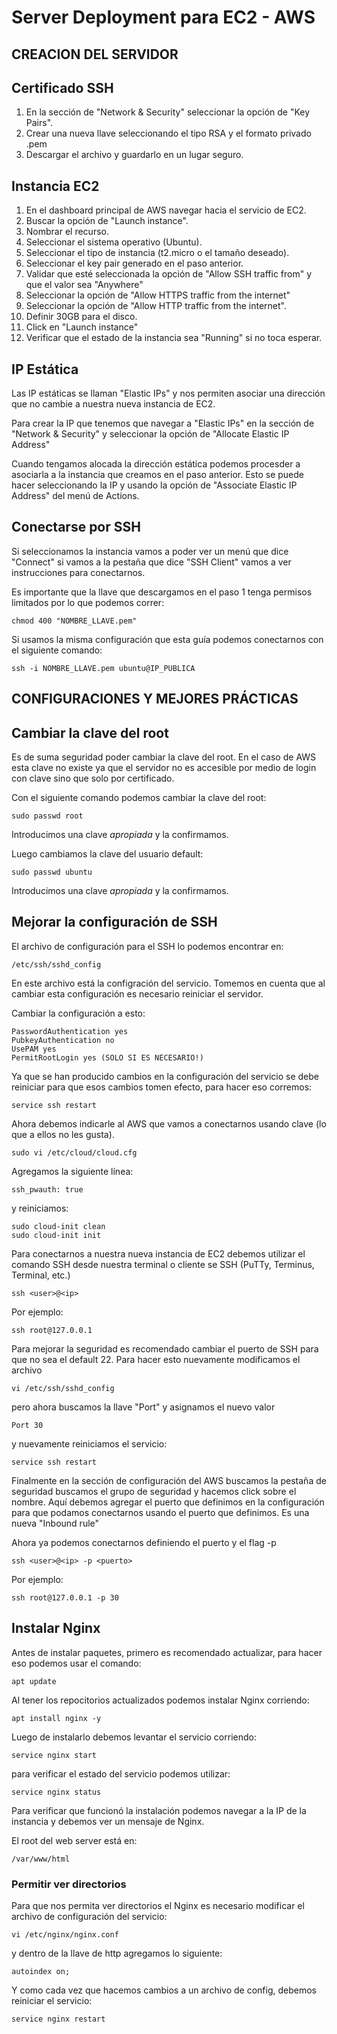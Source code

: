 # Server Deployment para EC2 - AWS

## CREACION DEL SERVIDOR

## Certificado SSH
1. En la sección de "Network & Security" seleccionar la opción de "Key Pairs".
2. Crear una nueva llave seleccionando el tipo RSA y el formato privado .pem
3. Descargar el archivo y guardarlo en un lugar seguro.

## Instancia EC2

1. En el dashboard principal de AWS navegar hacia el servicio de EC2.
2. Buscar la opción de "Launch instance".
3. Nombrar el recurso.
4. Seleccionar el sistema operativo (Ubuntu).
5. Seleccionar el tipo de instancia (t2.micro o el tamaño deseado).
6. Seleccionar el key pair generado en el paso anterior.
7. Validar que esté seleccionada la opción de "Allow SSH traffic from" y que el valor sea "Anywhere"
8. Seleccionar la opción de "Allow HTTPS traffic from the internet"
9. Seleccionar la opción de "Allow HTTP traffic from the internet".
10. Definir 30GB para el disco.
11. Click en "Launch instance"
12. Verificar que el estado de la instancia sea "Running" si no toca esperar.

## IP Estática

Las IP estáticas se llaman "Elastic IPs" y nos permiten asociar una dirección que no cambie a nuestra nueva instancia de EC2.

Para crear la IP que tenemos que navegar a "Elastic IPs" en la sección de "Network & Security" y seleccionar la opción de "Allocate Elastic IP Address"

Cuando tengamos alocada la dirección estática podemos procesder a asociarla a la instancia que creamos en el paso anterior. Esto se puede hacer seleccionando la IP y usando la opción de "Associate Elastic IP Address" del menú de Actions.

## Conectarse por SSH

Si seleccionamos la instancia vamos a poder ver un menú que dice "Connect" si vamos a la pestaña que dice "SSH Client" vamos a ver instrucciones para conectarnos.

Es importante que la llave que descargamos en el paso 1 tenga permisos limitados por lo que podemos correr:

```
chmod 400 "NOMBRE_LLAVE.pem"
```

Si usamos la misma configuración que esta guía podemos conectarnos con el siguiente comando:

```
ssh -i NOMBRE_LLAVE.pem ubuntu@IP_PUBLICA
```

## CONFIGURACIONES Y MEJORES PRÁCTICAS

## Cambiar la clave del root

Es de suma seguridad poder cambiar la clave del root. En el caso de AWS esta clave no existe ya que el servidor no es accesible por medio de login con clave sino que solo por certificado.

Con el siguiente comando podemos cambiar la clave del root:

```
sudo passwd root
```

Introducimos una clave _apropiada_ y la confirmamos.

Luego cambiamos la clave del usuario default:

```
sudo passwd ubuntu
```

Introducimos una clave _apropiada_ y la confirmamos.

## Mejorar la configuración de SSH

El archivo de configuración para el SSH lo podemos encontrar en:

```
/etc/ssh/sshd_config
```

En este archivo está la configración del servicio. Tomemos en cuenta que al cambiar esta configuración es necesario reiniciar el servidor.

Cambiar la configuración a esto:

```
PasswordAuthentication yes
PubkeyAuthentication no
UsePAM yes
PermitRootLogin yes (SOLO SI ES NECESARIO!)
```

Ya que se han producido cambios en la configuración del servicio se debe reiniciar para que esos cambios tomen efecto, para hacer eso corremos:

```
service ssh restart
```

Ahora debemos indicarle al AWS que vamos a conectarnos usando clave (lo que a ellos no les gusta).

```
sudo vi /etc/cloud/cloud.cfg
```
Agregamos la siguiente línea:

```
ssh_pwauth: true
```

y reiniciamos:

```
sudo cloud-init clean
sudo cloud-init init
```

Para conectarnos a nuestra nueva instancia de EC2 debemos utilizar el comando SSH desde nuestra terminal o cliente se SSH (PuTTy, Terminus, Terminal, etc.)

```
ssh <user>@<ip>
```

Por ejemplo:

```
ssh root@127.0.0.1
```

Para mejorar la seguridad es recomendado cambiar el puerto de SSH para que no sea el default 22. Para hacer esto nuevamente modificamos el archivo

```
vi /etc/ssh/sshd_config
```

pero ahora buscamos la llave "Port" y asignamos el nuevo valor

```
Port 30
```

y nuevamente reiniciamos el servicio:

```
service ssh restart
```

Finalmente en la sección de configuración del AWS buscamos la pestaña de seguridad buscamos el grupo de seguridad y hacemos click sobre el nombre. Aquí debemos agregar el puerto que definimos en la configuración para que podamos conectarnos usando el puerto que definimos. Es una nueva "Inbound rule"

Ahora ya podemos conectarnos definiendo el puerto y el flag -p

```
ssh <user>@<ip> -p <puerto>
```

Por ejemplo:

```
ssh root@127.0.0.1 -p 30
```

## Instalar Nginx

Antes de instalar paquetes, primero es recomendado actualizar, para hacer eso podemos usar el comando:

```
apt update
```

Al tener los repocitorios actualizados podemos instalar Nginx corriendo:

```
apt install nginx -y
```

Luego de instalarlo debemos levantar el servicio corriendo:

```
service nginx start
```

para verificar el estado del servicio podemos utilizar:

```
service nginx status
```

Para verificar que funcionó la instalación podemos navegar a la IP de la instancia y debemos ver un mensaje de Nginx.

El root del web server está en:

```
/var/www/html
```

### Permitir ver directorios

Para que nos permita ver directorios el Nginx es necesario modificar el archivo de configuración del servicio:

```
vi /etc/nginx/nginx.conf
```

y dentro de la llave de http agregamos lo siguiente:

```
autoindex on;
```

Y como cada vez que hacemos cambios a un archivo de config, debemos reiniciar el servicio:

```
service nginx restart
```
